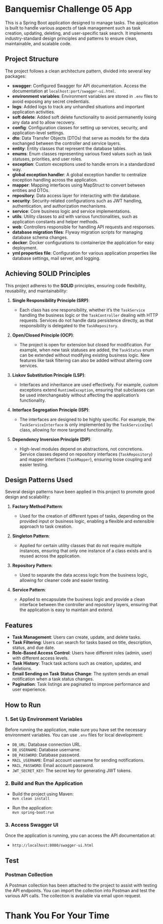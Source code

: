 
# Banquemisr Challenge 05 App

This is a Spring Boot application designed to manage tasks. The application is built to handle various aspects of task management such as task creation, updating, deleting, and user-specific task search. It implements industry-standard design principles and patterns to ensure clean, maintainable, and scalable code.

## Project Structure

The project follows a clean architecture pattern, divided into several key packages:

- **swagger**: Configured Swagger for API documentation. Access the documentation at `localhost:port/swagger-ui.html`.
- **environment variables**: Environment variables are stored in `.env` files to avoid exposing any secret credentials.
- **logs**: Added logs to track any unhandled situations and important application activities.
- **soft delete**: Added soft delete functionality to avoid permanently losing any data and to allow recovery.
- **config**: Configuration classes for setting up services, security, and application-level settings.
- **dto**: Data Transfer Objects (DTOs) that serve as models for the data exchanged between the controller and service layers.
- **entity**: Entity classes that represent the database tables.
- **enums**: Enum classes representing various fixed values such as task statuses, priorities, and user roles.
- **exception**: Custom exceptions used to handle errors in a standardized way.
- **global exception handler**: A global exception handler to centralize exception handling across the application.
- **mapper**: Mapping interfaces using MapStruct to convert between entities and DTOs.
- **repository**: Data access layer for interacting with the database.
- **security**: Security-related configurations such as JWT handling, authentication, and authorization mechanisms.
- **service**: Core business logic and service implementations.
- **utils**: Utility classes to aid with various functionalities, such as application constants and helper methods.
- **web**: Controllers responsible for handling API requests and responses.
- **database migration files**: Flyway migration scripts for managing database schema changes.
- **docker**: Docker configurations to containerize the application for easy deployment.
- **yml properties file**: Configuration for various application properties like database settings, mail server, and logging.

## Achieving SOLID Principles

This project adheres to the **SOLID** principles, ensuring code flexibility, reusability, and maintainability:

1. **Single Responsibility Principle (SRP)**:
    - Each class has one responsibility, whether it’s the `TaskService` handling the business logic or the `TaskController` dealing with HTTP requests. Services do not handle data persistence directly, as that responsibility is delegated to the `TaskRepository`.

2. **Open/Closed Principle (OCP)**:
    - The project is open for extension but closed for modification. For example, when new task statuses are added, the `TaskStatus` enum can be extended without modifying existing business logic. New features like task filtering can also be added without altering core services.

3. **Liskov Substitution Principle (LSP)**:
    - Interfaces and inheritance are used effectively. For example, custom exceptions extend `RuntimeException`, ensuring that subclasses can be used interchangeably without affecting the application’s functionality.

4. **Interface Segregation Principle (ISP)**:
    - The interfaces are designed to be highly specific. For example, the `TaskServiceInterface` is only implemented by the `TaskServiceImpl` class, allowing for more targeted functionality.

5. **Dependency Inversion Principle (DIP)**:
    - High-level modules depend on abstractions, not concretions. Service classes depend on repository interfaces (`TaskRepository`) and mapper interfaces (`TaskMapper`), ensuring loose coupling and easier testing.

## Design Patterns Used

Several design patterns have been applied in this project to promote good design and scalability:

1. **Factory Method Pattern**:
    - Used for the creation of different types of tasks, depending on the provided input or business logic, enabling a flexible and extensible approach to task creation.

2. **Singleton Pattern**:
    - Applied for certain utility classes that do not require multiple instances, ensuring that only one instance of a class exists and is reused across the application.

3. **Repository Pattern**:
    - Used to separate the data access logic from the business logic, allowing for cleaner code and easier testing.

4. **Service Pattern**:
    - Applied to encapsulate the business logic and provide a clean interface between the controller and repository layers, ensuring that the application is easy to maintain and extend.

## Features

- **Task Management**: Users can create, update, and delete tasks.
- **Task Filtering**: Users can search for tasks based on title, description, status, and due date.
- **Role-Based Access Control**: Users have different roles (admin, user) with different access levels.
- **Task History**: Track task actions such as creation, updates, and deletions.
- **Email Sending on Task Status Change**: The system sends an email notification when a task status changes.
- **Pagination**: Task listings are paginated to improve performance and user experience.

## How to Run

### 1. Set Up Environment Variables

Before running the application, make sure you have set the necessary environment variables. You can use `.env` files for local development:

- `DB_URL`: Database connection URL.
- `DB_USERNAME`: Database username.
- `DB_PASSWORD`: Database password.
- `MAIL_USERNAME`: Email account username for sending notifications.
- `MAIL_PASSWORD`: Email account password.
- `JWT_SECRET_KEY`: The secret key for generating JWT tokens.

### 2. Build and Run the Application

- Build the project using Maven:  
  `mvn clean install`

- Run the application:  
  `mvn spring-boot:run`

### 3. Access Swagger UI

Once the application is running, you can access the API documentation at:
- `http://localhost:8080/swagger-ui.html`

## Test

### Postman Collection

A Postman collection has been attached to the project to assist with testing the API endpoints. You can import the collection into Postman and test the various API calls. The collection is available via email upon request.


# **Thank You For Your Time**

